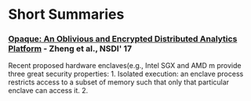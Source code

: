 # Short Summaries

### [Opaque: An Oblivious and Encrypted Distributed Analytics Platform](https://people.eecs.berkeley.edu/~wzheng/opaque.pdf) - Zheng et al., NSDI' 17

Recent proposed hardware enclaves\(e.g., Intel SGX and AMD m provide three great security properties: 1. Isolated execution: an enclave process restricts access to a subset of memory such that only that particular enclave can access it. 2. 





